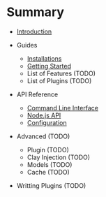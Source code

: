 # Summary

* [Introduction](README.md)

* Guides
    - [Installations](guides/installations.md)
    - [Getting Started](guides/getting_started.md)
    - List of Features (TODO)
    - List of Plugins (TODO)

* API Reference
    - [Command Line Interface](api/cli.md)
    - [Node.js API](api/node_js_api.md)
    - [Configuration](api/configuration.md)

* Advanced (TODO)
    - Plugin (TODO)
    - Clay Injection (TODO)
    - Models (TODO)
    - Cache (TODO)

* Writting Plugins (TODO)

